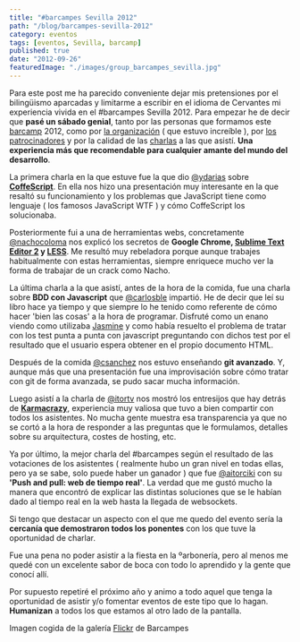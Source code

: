 ```yaml
---
title: "#barcampes Sevilla 2012"
path: "/blog/barcampes-sevilla-2012"
category: eventos
tags: [eventos, Sevilla, barcamp]
published: true
date: "2012-09-26"
featuredImage: "./images/group_barcampes_sevilla.jpg"
---
```


<p>
	Para este post me ha parecido conveniente dejar mis pretensiones por el bilingüismo aparcadas y limitarme a escribir en el idioma de Cervantes mi experiencia vivida en el #barcampes Sevilla 2012. Para empezar he de decir que <strong>pasé un sábado genial</strong>, tanto por las personas que formamos este <a href='https://twitter.com/i/#!/search/?q=%23barcampes' target='_blank'>barcamp</a> 2012, como por <a href='http://barcampspain.com/acerca-de/' target='_blank'>la organización</a> ( que estuvo increíble ), por <a href='http://barcampspain.com/sponsors/' target='_blank'>los patrocinadores</a> y por la calidad de las <a href='http://barcampspain.com/schedule/' target='_blank'>charlas</a> a las que asistí. <strong>Una experiencia más que recomendable para cualquier amante del mundo del desarrollo</strong>.
</p>
<p>
	La primera charla en la que estuve fue la que dio <a href='https://twitter.com/ydarias' target='_blank'>@ydarias</a> sobre <strong><a href='http://coffeescript.org/' target='_blank'>CoffeScript</a></strong>. En ella nos hizo una presentación muy interesante en la que resaltó su funcionamiento y los problemas que JavaScript tiene como lenguaje ( los famosos JavaScript WTF ) y cómo CoffeScript los solucionaba.
</p>
<p>
	Posteriormente fui a una de herramientas webs, concretamente <a href='https://twitter.com/nachocoloma' target='_blank'>@nachocoloma</a> nos explicó los secretos de <strong>Google Chrome, <a href='http://www.sublimetext.com/' target='_blank'>Sublime Text Editor 2</a> y <a href='http://lesscss.org/' target='_blank'>LESS</a></strong>. Me resultó muy rebeladora porque aunque trabajes habitualmente con estas herramientas, siempre enriquece mucho ver la forma de trabajar de un crack como Nacho.
</p>
<p>
	La última charla a la que asistí, antes de la hora de la comida, fue una charla sobre <strong>BDD con Javascript</strong> que <a href='https://twitter.com/carlosble' target='_blank'>@carlosble</a> impartió. He de decir que leí su libro hace ya tiempo y que siempre lo he tenido como referente de cómo hacer 'bien las cosas' a la hora de programar. Disfruté como un enano viendo como utilizaba <a href='http://pivotal.github.com/jasmine/' target='_blank'>Jasmine</a> y como había resuelto el problema de tratar con los test punta a punta con javascript preguntando con dichos test por el resultado que el usuario espera obtener en el propio documento HTML.
</p>
<p>
	Después de la comida <a href='https://twitter.com/csanchez' target='_blank'>@csanchez</a> nos estuvo enseñando <strong>git avanzado</strong>. Y, aunque más que una presentación fue una improvisación sobre cómo tratar con git de forma avanzada, se pudo sacar mucha información.
</p>
<p>
	Luego asistí a la charla de <a href='https://twitter.com/itortv' target='_blank'>@itortv</a> nos mostró los entresijos que hay detrás de <strong><a href='http://www.karmacracy.com/' target='_blank'>Karmacrazy</a></strong>, experiencia muy valiosa que tuvo a bien compartir con todos los asistentes. No mucha gente muestra esa transparencia ya que no se cortó a la hora de responder a las preguntas que le formulamos, detalles sobre su arquitectura, costes de hosting, etc.
</p>
<p>
	Ya por último, la mejor charla del #barcampes según el resultado de las votaciones de los asistentes (  realmente hubo un gran nivel en todas ellas, pero ya se sabe, solo puede haber un ganador ) que fue <a href='https://twitter.com/aitorciki' target='_blank'>@aitorciki</a> con su <strong>'Push and pull: web de tiempo real'</strong>. La verdad que me gustó mucho la manera que encontró de explicar las distintas soluciones que se le habían dado al tiempo real en la web hasta la llegada de websockets.
</p>
<p>
	Si tengo que destacar un aspecto con el que me quedo del evento sería la <strong>cercanía que demostraron todos los ponentes</strong> con los que tuve la oportunidad de charlar.
</p>
<p>
	Fue una pena no poder asistir a la fiesta en la ºarbonería, pero al menos me quedé con un excelente sabor de boca con todo lo aprendido y la gente que conocí allí.
</p>
<p>
	Por supuesto repetiré el próximo año y animo a todo aquel que tenga la oportunidad de asistir y/o fomentar eventos de este tipo que lo hagan. <strong>Humanizan</strong> a todos los que estamos al otro lado de la pantalla.
</p>

<footer>Imagen cogida de la galería <a href='http://www.flickr.com/photos/barcampes' target='_blank'>Flickr</a> de Barcampes</footer>
